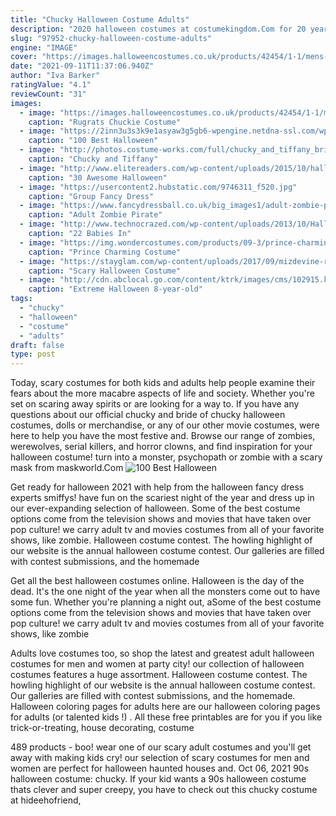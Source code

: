 ```yaml
---
title: "Chucky Halloween Costume Adults"
description: "2020 halloween costumes at costumekingdom.Com for 20 years, costume kingdom has been the #1 online retailer for halloween costumes worldwide! whether you need a"
slug: "97952-chucky-halloween-costume-adults"
engine: "IMAGE"
cover: "https://images.halloweencostumes.co.uk/products/42454/1-1/mens-chuckie-costume-top.jpg"
date: "2021-09-11T11:37:06.940Z"
author: "Iva Barker"
ratingValue: "4.1"
reviewCount: "31"
images:
  - image: "https://images.halloweencostumes.co.uk/products/42454/1-1/mens-chuckie-costume-top.jpg"
    caption: "Rugrats Chuckie Costume"
  - image: "https://2inn3u3s3k9e1asyaw3g5gb6-wpengine.netdna-ssl.com/wp-content/uploads/2018/06/king-kong-inflatable-costume-for-kids-2019.jpg"
    caption: "100 Best Halloween"
  - image: "http://photos.costume-works.com/full/chucky_and_tiffany_bride1.jpg"
    caption: "Chucky and Tiffany"
  - image: "http://www.elitereaders.com/wp-content/uploads/2015/10/halloween-costume-ideas-for-kids-30.jpg"
    caption: "30 Awesome Halloween"
  - image: "https://usercontent2.hubstatic.com/9746311_f520.jpg"
    caption: "Group Fancy Dress"
  - image: "https://www.fancydressball.co.uk/big_images1/adult-zombie-pirate-costume-45564.jpg"
    caption: "Adult Zombie Pirate"
  - image: "http://www.technocrazed.com/wp-content/uploads/2013/10/Halloween-baby-costumes-9.jpg"
    caption: "22 Babies In"
  - image: "https://img.wondercostumes.com/products/09-3/prince-charming-child-costume.jpg"
    caption: "Prince Charming Costume"
  - image: "https://stayglam.com/wp-content/uploads/2017/09/mizdevine-resize.jpg"
    caption: "Scary Halloween Costume"
  - image: "http://cdn.abclocal.go.com/content/ktrk/images/cms/102915.ktrk-halloween-boy-17.jpg"
    caption: "Extreme Halloween 8-year-old"
tags:
  - "chucky"
  - "halloween"
  - "costume"
  - "adults"
draft: false
type: post
---
```


Today, scary costumes for both kids and adults help people examine their fears about the more macabre aspects of life and society. Whether you're set on scaring away spirits or are looking for a way to. If you have any questions about our official chucky and bride of chucky halloween costumes, dolls or merchandise, or any of our other movie costumes, were here to help you have the most festive and. Browse our range of zombies, werewolves, serial killers, and horror clowns, and find inspiration for your halloween costume! turn into a monster, psychopath or zombie with a scary mask from maskworld.Com
![100 Best Halloween](https://2inn3u3s3k9e1asyaw3g5gb6-wpengine.netdna-ssl.com/wp-content/uploads/2018/06/king-kong-inflatable-costume-for-kids-2019.jpg "100 Best Halloween")

Get ready for halloween 2021 with help from the halloween fancy dress experts smiffys! have fun on the scariest night of the year and dress up in our ever-expanding selection of halloween. Some of the best costume options come from the television shows and movies that have taken over pop culture! we carry adult tv and movies costumes from all of your favorite shows, like zombie. Halloween costume contest. The howling highlight of our website is the annual halloween costume contest. Our galleries are filled with contest submissions, and the homemade
<!--inArticleAds-->

<!--galleryOne-->

Get all the best halloween costumes online. Halloween is the day of the dead. It's the one night of the year when all the monsters come out to have some fun. Whether you're planning a night out, aSome of the best costume options come from the television shows and movies that have taken over pop culture! we carry adult tv and movies costumes from all of your favorite shows, like zombie
<!--inArticleAds-->

<!--galleryTwo-->

Adults love costumes too, so shop the latest and greatest adult halloween costumes for men and women at party city! our collection of halloween costumes features a huge assortment. Halloween costume contest. The howling highlight of our website is the annual halloween costume contest. Our galleries are filled with contest submissions, and the homemade. Halloween coloring pages for adults here are our halloween coloring pages for adults (or talented kids !) . All these free printables are for you if you like trick-or-treating, house decorating, costume
<!--galleryThree-->

489 products - boo! wear one of our scary adult costumes and you'll get away with making kids cry! our selection of scary costumes for men and women are perfect for halloween haunted houses and. Oct 06, 2021 90s halloween costume: chucky. If your kid wants a 90s halloween costume thats clever and super creepy, you have to check out this chucky costume at hideehofriend,